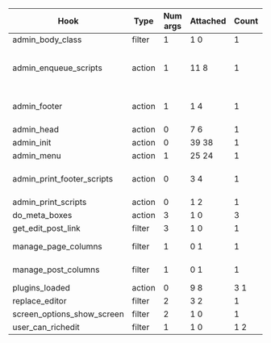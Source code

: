 Hook                  | Type   | Num args | Attached | Count | Changes
--------------------- | -----  | -------- | -------- | ----- | -------
admin_body_class      | filter |        1 | 1 0      | 1		 | add: 10 gutenberg_add_admin_body_class
admin_enqueue_scripts | action |        1 | 11 8     | 1	 	 | add: 5 gutenberg_register_scripts_and_styles, add: 10 gutenberg_common_scripts_and_styles, add: 10 gutenberg_editor_scripts_and_styles
admin_footer          | action |        1 | 1 4      | 1     | del: 10 _admin_notice_post_locked, del: 10 _local_storage_notice, del: 10 WP_Post_Comments_List_Table::_js_vars
admin_head            | action |        0 | 7 6      | 1     | add: 99 gutenberg_collect_meta_box_data
admin_init            | action |        0 | 39 38    | 1     | add: 10 gutenberg_redirect_demo
admin_menu            | action |        1 | 25 24    | 1     | add: 5 gutenberg_menu
admin_print_footer_scripts | action |   0 | 3 4      | 1     | del: 1 _WP_Editors::enqueue_scripts, add: 45 _WP_Editors::print_default_editor_scripts, del: 50 _WP_Editorss::editor.js
admin_print_scripts   | action |        0 | 1 2      | 1     | del: 10 print_emoji_detection_script
do_meta_boxes         | action |        3 | 1 0      | 3     | add: 1000 gutenberg_meta_box_save
get_edit_post_link    | filter |        3 | 1 0      | 1     | add: 10 gutenberg_revisions_link_to_editor
manage_page_columns   | filter |        1 | 0 1      | 1     | del: 9 WP_Post_Comments_List_Table::get_columns
manage_post_columns   | filter |        1 | 0 1      | 1     | del: 9 WP_Post_Comments_List_Table::get_columns
plugins_loaded        | action |        0 | 9 8      | 3 1   | add: 10 gutenberg_load_plugin_textdomain
replace_editor        | filter |        2 | 3 2      | 1     | add: 10 gutenberg_init
screen_options_show_screen | filter |   2 | 1 0      | 1     | add: 10 __return_false
user_can_richedit     | filter |        1 | 1 0      | 1 2   | add: 10 __return_true


																								 

